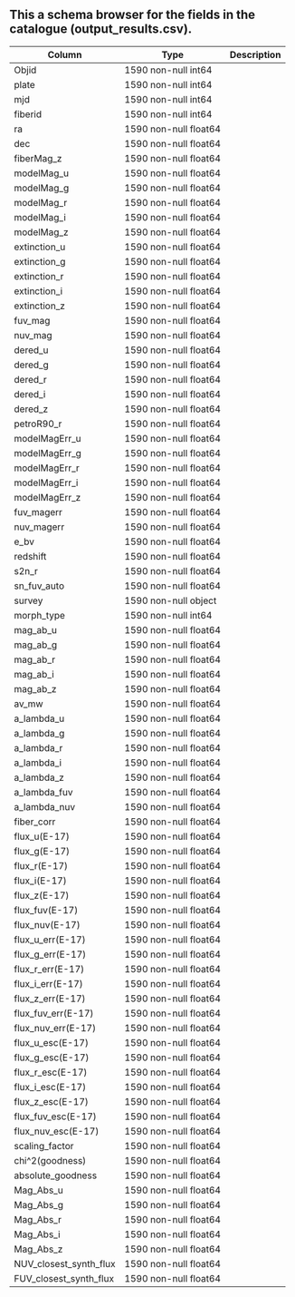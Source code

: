 ## This a schema browser for the fields in the catalogue (output_results.csv).

| Column                 | Type                  | Description |
|------------------------|-----------------------|-------------|
| Objid                  | 1590 non-null int64   |             |
| plate                  | 1590 non-null int64   |             |
| mjd                    | 1590 non-null int64   |             |
| fiberid                | 1590 non-null int64   |             |
| ra                     | 1590 non-null float64 |             |
| dec                    | 1590 non-null float64 |             |
| fiberMag_z             | 1590 non-null float64 |             |
| modelMag_u             | 1590 non-null float64 |             |
| modelMag_g             | 1590 non-null float64 |             |
| modelMag_r             | 1590 non-null float64 |             |
| modelMag_i             | 1590 non-null float64 |             |
| modelMag_z             | 1590 non-null float64 |             |
| extinction_u           | 1590 non-null float64 |             |
| extinction_g           | 1590 non-null float64 |             |
| extinction_r           | 1590 non-null float64 |             |
| extinction_i           | 1590 non-null float64 |             |
| extinction_z           | 1590 non-null float64 |             |
| fuv_mag                | 1590 non-null float64 |             |
| nuv_mag                | 1590 non-null float64 |             |
| dered_u                | 1590 non-null float64 |             |
| dered_g                | 1590 non-null float64 |             |
| dered_r                | 1590 non-null float64 |             |
| dered_i                | 1590 non-null float64 |             |
| dered_z                | 1590 non-null float64 |             |
| petroR90_r             | 1590 non-null float64 |             |
| modelMagErr_u          | 1590 non-null float64 |             |
| modelMagErr_g          | 1590 non-null float64 |             |
| modelMagErr_r          | 1590 non-null float64 |             |
| modelMagErr_i          | 1590 non-null float64 |             |
| modelMagErr_z          | 1590 non-null float64 |             |
| fuv_magerr             | 1590 non-null float64 |             |
| nuv_magerr             | 1590 non-null float64 |             |
| e_bv                   | 1590 non-null float64 |             |
| redshift               | 1590 non-null float64 |             |
| s2n_r                  | 1590 non-null float64 |             |
| sn_fuv_auto            | 1590 non-null float64 |             |
| survey                 | 1590 non-null object  |             |
| morph_type             | 1590 non-null int64   |             |
| mag_ab_u               | 1590 non-null float64 |             |
| mag_ab_g               | 1590 non-null float64 |             |
| mag_ab_r               | 1590 non-null float64 |             |
| mag_ab_i               | 1590 non-null float64 |             |
| mag_ab_z               | 1590 non-null float64 |             |
| av_mw                  | 1590 non-null float64 |             |
| a_lambda_u             | 1590 non-null float64 |             |
| a_lambda_g             | 1590 non-null float64 |             |
| a_lambda_r             | 1590 non-null float64 |             |
| a_lambda_i             | 1590 non-null float64 |             |
| a_lambda_z             | 1590 non-null float64 |             |
| a_lambda_fuv           | 1590 non-null float64 |             |
| a_lambda_nuv           | 1590 non-null float64 |             |
| fiber_corr             | 1590 non-null float64 |             |
| flux_u(E-17)           | 1590 non-null float64 |             |
| flux_g(E-17)           | 1590 non-null float64 |             |
| flux_r(E-17)           | 1590 non-null float64 |             |
| flux_i(E-17)           | 1590 non-null float64 |             |
| flux_z(E-17)           | 1590 non-null float64 |             |
| flux_fuv(E-17)         | 1590 non-null float64 |             |
| flux_nuv(E-17)         | 1590 non-null float64 |             |
| flux_u_err(E-17)       | 1590 non-null float64 |             |
| flux_g_err(E-17)       | 1590 non-null float64 |             |
| flux_r_err(E-17)       | 1590 non-null float64 |             |
| flux_i_err(E-17)       | 1590 non-null float64 |             |
| flux_z_err(E-17)       | 1590 non-null float64 |             |
| flux_fuv_err(E-17)     | 1590 non-null float64 |             |
| flux_nuv_err(E-17)     | 1590 non-null float64 |             |
| flux_u_esc(E-17)       | 1590 non-null float64 |             |
| flux_g_esc(E-17)       | 1590 non-null float64 |             |
| flux_r_esc(E-17)       | 1590 non-null float64 |             |
| flux_i_esc(E-17)       | 1590 non-null float64 |             |
| flux_z_esc(E-17)       | 1590 non-null float64 |             |
| flux_fuv_esc(E-17)     | 1590 non-null float64 |             |
| flux_nuv_esc(E-17)     | 1590 non-null float64 |             |
| scaling_factor         | 1590 non-null float64 |             |
| chi^2(goodness)        | 1590 non-null float64 |             |
| absolute_goodness      | 1590 non-null float64 |             |
| Mag_Abs_u              | 1590 non-null float64 |             |
| Mag_Abs_g              | 1590 non-null float64 |             |
| Mag_Abs_r              | 1590 non-null float64 |             |
| Mag_Abs_i              | 1590 non-null float64 |             |
| Mag_Abs_z              | 1590 non-null float64 |             |
| NUV_closest_synth_flux | 1590 non-null float64 |             |
| FUV_closest_synth_flux | 1590 non-null float64 |             |
